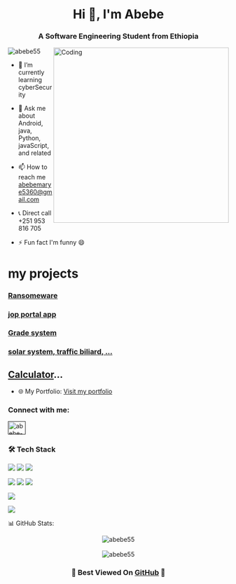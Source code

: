 
<h1 align="center">Hi 👋, I'm Abebe</h1>
<h3 align="center">A Software Engineering Student from Ethiopia</h3>
<img align="right" alt="Coding" width="400" src="https://cdn.dribbble.com/users/1162077/screenshots/3848914/programmer.gif">

<p align="left"> <img src="https://komarev.com/ghpvc/?username=abebe55&label=Profile%20views&color=0e75b6&style=flat" alt="abebe55" /> </p>

- 🌱 I’m currently learning cyberSecurity 

- 💬 Ask me about Android,  java, Python, javaScript, and related

- 📫 How to reach me abebemarye5360@gmail.com

- 📞 Direct call +251 953 816 705

- ⚡ Fun fact I'm funny 😄
# my projects 
### [Ransomeware](https://github.com/abebe55/Ransomeware_file_encripter-decripter.git)
### [jop portal app](https://github.com/abebe55/Job_portal_androidApp_firebase.git)
### [Grade system](https://github.com/abebe55/newappli.git)
 ### [solar system, traffic biliard, ...](https://github.com/abebe55/JaavFxPrjoect.git)
 ## [Calculator](https://github.com/abebe55/Calculator_RMI_-_web.git)...
- 🌐 My Portfolio: [Visit my portfolio](https://abebe-portfolio.onrender.com)

<h3 align="left">Connect with me:</h3>
<p align="left">
<a href="" target="blank"><img align="center" src="https://raw.githubusercontent.com/rahuldkjain/github-profile-readme-generator/master/src/images/icons/Social/linked-in-alt.svg" alt="abebe-marye" height="30" width="40" /></a>
</p>

<h3 align="left">🛠 Tech Stack</h3>
<p align="left"> 
  <!-- Languages -->
  <a href="https://www.java.com" target="_blank"><img src="https://img.shields.io/badge/Java-ED8B00?style=for-the-badge&logo=openjdk&logoColor=white"/></a>
  <a href="https://developer.mozilla.org/en-US/docs/Web/JavaScript" target="_blank"><img src="https://img.shields.io/badge/JavaScript-F7DF1E?style=for-the-badge&logo=javascript&logoColor=black"/></a>
  <a href="https://www.python.org" target="_blank"><img src="https://img.shields.io/badge/Python-3776AB?style=for-the-badge&logo=python&logoColor=white"/></a>
  
  <!-- Frontend -->
  <a href="https://php.org/" target="_blank"><img src="https://img.shields.io/badge/php-20232A?style=for-the-badge&logo=php&logoColor=61DAFB"/></a>
  <a href="https://www.w3.org/html/" target="_blank"><img src="https://img.shields.io/badge/HTML5-E34F26?style=for-the-badge&logo=html5&logoColor=white"/></a>
  <a href="https://www.w3schools.com/css/" target="_blank"><img src="https://img.shields.io/badge/CSS3-1572B6?style=for-the-badge&logo=css3&logoColor=white"/></a>
  
  <!-- Backend -->
  <a href="https://C++.org" target="_blank"><img src="https://img.shields.io/badge/C++-339933?style=for-the-badge&logo=C++&logoColor=white"/></a>
  
  <!-- Databases -->
  <a href="https://www.mysql.com/" target="_blank"><img src="https://img.shields.io/badge/MySQL-005C84?style=for-the-badge&logo=mysql&logoColor=white"/></a>
  
</p>

📊 GitHub Stats:
<p align="center">
  <img align="center" src="https://github-readme-stats.vercel.app/api/top-langs?username=abebe55&show_icons=true&locale=en&layout=compact&theme=radical" alt="abebe55" />
  <br/><br/>
  <img src="" alt="abebe55" />
</p>

<h3 align="center">🌟 Best Viewed On <a href="https://github.com/abebe55">GitHub</a> 🌟</h3>
